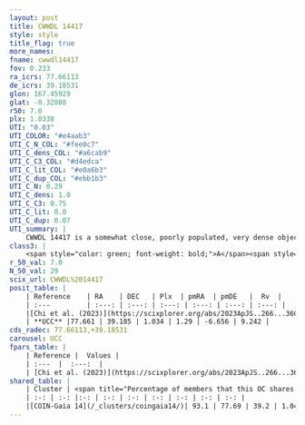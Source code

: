 ```yaml
---
layout: post
title: CWWDL 14417
style: style
title_flag: true
more_names: 
fname: cwwdl14417
fov: 0.233
ra_icrs: 77.66113
de_icrs: 39.18531
glon: 167.45929
glat: -0.32088
r50: 7.0
plx: 1.0338
UTI: "0.03"
UTI_COLOR: "#e4aab3"
UTI_C_N_COL: "#fee0c7"
UTI_C_dens_COL: "#a6cab9"
UTI_C_C3_COL: "#d4edca"
UTI_C_lit_COL: "#e0a6b3"
UTI_C_dup_COL: "#ebb1b3"
UTI_C_N: 0.29
UTI_C_dens: 1.0
UTI_C_C3: 0.75
UTI_C_lit: 0.0
UTI_C_dup: 0.07
UTI_summary: |
    CWWDL 14417 is a somewhat close, poorly populated, very dense object of high C3 quality. It was recently reported in the literature.<br><br><span style="color: #99180f; font-weight: bold;">Warning: </span>This is very likely a duplicate object, which shares a large percentage of members with at least one previously reported entry.
class3: |
    <span style="color: green; font-weight: bold;">A</span><span style="color: #FFC300; font-weight: bold;">B</span>
r_50_val: 7.0
N_50_val: 29
scix_url: CWWDL%2014417
posit_table: |
    | Reference    | RA    | DEC   | Plx  | pmRA  | pmDE   |  Rv  |
    | :---         | :---: | :---: | :---: | :---: | :---: | :---: |
    |[Chi et al. (2023)](https://scixplorer.org/abs/2023ApJS..266...36C) | 77.621 | 39.185 | 1.03 | 1.329 | -6.591 | 8.258 |
    | **UCC** |77.661 | 39.185 | 1.034 | 1.29 | -6.656 | 9.242 | 
cds_radec: 77.66113,+39.18531
carousel: UCC
fpars_table: |
    | Reference |  Values |
    | :---  |  :---:  |
    | [Chi et al. (2023)](https://scixplorer.org/abs/2023ApJS..266...36C) | `logAge=7.46, Z=0.44` |
shared_table: |
    | Cluster | <span title="Percentage of members that this OC shares with the ones listed">%</span>   | RA   | DEC   | Plx   | pmRA  | pmDE  | Rv | UTI |
    | :-: | :-: |:-: | :-: | :-: | :-: | :-: | :-: | :-: |
    |[COIN-Gaia 14](/_clusters/coingaia14/)| 93.1 | 77.69 | 39.2 | 1.04 | 1.29 | -6.66 | 8.75 |0.68 |
---
```

